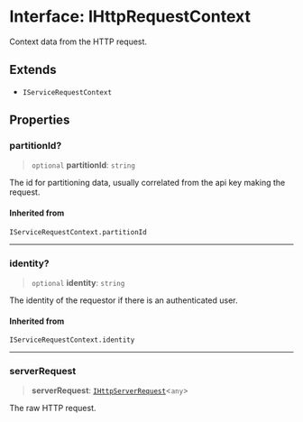 # Interface: IHttpRequestContext

Context data from the HTTP request.

## Extends

- `IServiceRequestContext`

## Properties

### partitionId?

> `optional` **partitionId**: `string`

The id for partitioning data, usually correlated from the api key making the request.

#### Inherited from

`IServiceRequestContext.partitionId`

***

### identity?

> `optional` **identity**: `string`

The identity of the requestor if there is an authenticated user.

#### Inherited from

`IServiceRequestContext.identity`

***

### serverRequest

> **serverRequest**: [`IHttpServerRequest`](IHttpServerRequest.md)\<`any`\>

The raw HTTP request.
